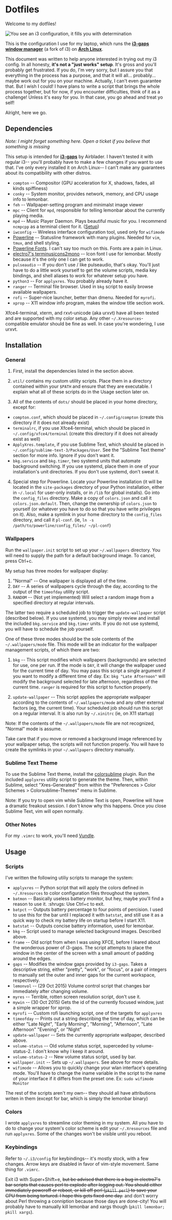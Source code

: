 # Dotfiles

Welcome to my dotfiles!

![You see an i3 configuration, it fills you with determination](http://i.imgur.com/xKbsGjp.png)

This is the configuration I use for my laptop, which runs the
**[i3-gaps window manager](https://github.com/Airblader/i3)** (a fork of i3) on
**[Arch Linux](https://www.archlinux.org/)**.

This document was written to help anyone interested in trying out my i3 config.
In all honesty, **it's not a "just works" setup**. It's gross and you'll probably
get frustrated. If you do, I'm very sorry, but I assure you that everything in
the process has a purpose, and that it will all... probably... maybe work out
for you on your machine. Actually, I can't even guarantee that. But I wish I
could! I have plans to write a script that brings the whole process together,
but for now, if you encounter difficulties, think of it as a challenge! Unless
it's easy for you. In that case, you go ahead and treat yo self!

Alright, here we go.

## Dependencies

*Note: I might forget something here. Open a ticket if you believe that
something is missing*

This setup is intended for **[i3-gaps](https://github.com/Airblader/i3)** by
Airblader. I haven't tested it with regular i3-- you'll probably have to make
a few changes if you want to use that. I've only every installed it on Arch
Linux-- I can't make any guarantees about its compatibility with other distros.

* `compton` -- Compositor (GPU acceleration for X, shadows, fades, all kinds
   spiffiness)
* `conky` -- System monitor, provides network, memory, and CPU usage info to
  lemonbar.
* `feh` -- Wallpaper-setting program and minimalst image viewer
* `mpc` -- Client for `mpd`, responsible for telling lemonbar about the currently
  playing media.
* `mpd` -- Music Player Daemon. Plays beautiful music for you. I recommend
  `ncmpcpp` as a terminal client for it.
  ([Setup](https://wiki.archlinux.org/index.php/Music_Player_Daemon#Setup))
* `iwconfig` -- Wireless interface configuration tool, used only for `wifimode`
* [Powerline](http://powerline.readthedocs.org/en/master/) -- Statusline framework
  with many plugins. Needed for `vim`, `tmux`, and shell styling.
* [Powerline Fonts](https://github.com/powerline/fonts). I can't say too much
  on this. Fonts are a pain in Linux.
* [electro7's terminusicons2mono](https://github.com/electro7/dotfiles/blob/master/.fonts/misc/terminusicons2mono.bdf)
  -- Icon font I use for lemonbar. Mostly because it's the only one I can get
  to work.
* `pulseaudio` -- If you don't use / like pulseaudio, that's okay. You'll just have
  to do a little work yourself to get the volume scripts, media key bindings,
  and shell aliases to work for whatever setup you have.
* `python3` -- For `applyxres`. You probably already have it.
* `ranger` -- Terminal file browser. Used in `bkg` script to easily browse
  available wallpapers.
* `rofi` -- Super-nice launcher, better than dmenu. Needed for `myrofi`.
* `xprop` -- X11 window info program, makes the window title section work.

Xfce4-terminal, xterm, and rxvt-unicode (aka urxvt) have all been tested and
are supported with my color setup. Any other `~/.Xresources`-compatible emulator
should be fine as well. In case you're wondering, I use urxvt.

## Installation

### General

1. First, install the dependencies listed in the section above.

2. `util/` contains my custom utility scripts. Place them in a directory
  contained within your `$PATH` and ensure that they are executable. I explain
  what all of these scripts do in the Usage section later on.

3. All of the contents of `dots/` should be placed in your home directory,
  except for:
  * `compton.conf`, which should be placed in `~/.config/compton` (create this
    directory if it does not already exist)
  * `terminalrc`, if you use Xfce4-terminal, which should be placed in
    `~/.config/xfce4/terminal` (create this directory if it does not already
    exist as well)
  * `ApplyXres.template`, if you use Sublime Text, which should be placed in
    `~/.config/sublime-text-3/Packages/User`. See the "Sublime Text theme"
    section for more info. Ignore if you don't want it.
  * `bkg.service` and `bkg.timer`, two systemd units that automate background
    switching. If you use systemd, place them in one of your installation's
    unit directories. If you don't use systemd, don't sweat it.

4. Special step for Powerline. Locate your Powerline installation (it will be
  located in the `site-packages` directory of your Python installation, either
  in `~/.local` for user-only installs, or in `/lib` for global installs). Go
  into the `config_files` directory. Make a copy of `colors.json` and call it
  `colors.json.default`. Then, change the ownership of `colors.json` to
  yourself (or whatever you have to do so that you have write privileges on it).
  Also, make a symlink in your home directory to the `config_files` directory,
  and call it `pl-conf`. (ie, `ln -s /path/to/powerline/config_files/ ~/pl-conf`)

### Wallpapers

Run the `wallpaper.init` script to set up your `~/.wallpapers` directory. You
will need to supply the path for a default background image. To cancel, press
Ctrl+c.

My setup has three modes for wallpaper display:

1. "Normal" -- One wallpaper is displayed all of the time.
2. `DAY` -- A series of wallpapers cycle through the day, according to the
    output of the `timeofday` utility script.
3. `RANDOM` -- (Not yet implemented) Will select a random image from a specified
    directory at regular intervals.

The latter two require a scheduled job to trigger the `update-wallpaper` script
(described below). If you use systemd, you may simply review and install the
included `bkg.service` and `bkg.timer` units. If you do not use systemd, you
will have to schedule the job yourself.

One of these three modes should be the sole contents of the `~/.wallpapers/mode`
file. This mode will be an indicator for the wallpaper management scripts, of
which there are two:

1. `bkg` -- This script modifies which wallpapers (backgrounds) are selected for
    use, one per run. If the mode is `DAY`, it will change the wallpaper used
    for the current time of day. You may pass this script a single argument if
    you want to modify a different time of day. Ex: `bkg "Late Afternoon"` will
    modify the background selected for late afternoon, regardless of the current
    time. `ranger` is required for this script to function properly.

2. `update-wallpaper` -- This script applies the appropriate wallpaper according
    to the contents of `~/.wallpapers/mode` and any other external factors (eg,
    the current time). Your scheduled job should run this script on a regular
    interval. It is also run by `~/.xinitrc` (ie, on X11 startup)

Note: If the contents of the `~/.wallpapers/mode` file are not recognized, 
"Normal" mode is assume.

Take care that if you move or removed a background image referenced by your
wallpaper setup, the scripts will not function properly. You will have to
create the symlinks in your `~/.wallpapers` directory manually.

### Sublime Text Theme

To use the Sublime Text theme, install the
[colorsublime](http://colorsublime.com/) plugin. Run the included `applyxres`
utility script to generate the theme. Then, within Sublime, select
"Xres-Generated" from within the "Preferences > Color Schemes > Colorsublime-Themes"
menu in Sublime.

Note: If you try to open vim while Sublime Text is open, Powerline will have a
dramatic freakout session. I don't know why this happens. Once you close Sublime
Text, vim will open normally.

### Other Notes

For my `.vimrc` to work, you'll need [Vundle](https://github.com/VundleVim/Vundle.vim).

## Usage

### Scripts

I've written the following utiliy scripts to manage the system:

* `applyxres` -- Python script that will apply the colors defined in
  `~/.Xresources` to color configuration files throughout the system.
* `batmon` -- Basically useless battery monitor, but hey, maybe you'll find a
  reason to use it. :shrugs: Use Ctrl+c to exit.
* `batpct` -- Outputs battery percentage to four points of percision. I used to
  use this for the bar until I replaced it with `batstat`, and still use it as
  a quick way to check my battery life on startup before I start X11.
* `batstat` -- Outputs concise battery information, used for lemonbar.
* `bkg` -- Script used to manage selected background images. Described above.
* `frame` -- Old script from when I was using XFCE, before I leared about the
  wonderous power of i3-gaps. The script attempts to place the window in the
  center of the screen with a small amount of padding around the edges.
* `gaps` -- Modifies the window gaps provided by `i3-gaps`. Takes a descriptive
  string, either "pretty", "work", or "focus", or a pair of integers to manually
  set the outer and inner gaps for the current workspace, respectively.
* `lemonvol` -- (29 Oct 2015) Volume control script that changes bar immediately
  after changing volume.
* `myres` -- Terrible, rotten screen resolution script, don't use it.
* `mywin` -- (30 Oct 2015) Gets the id of the currently focused window, just a
  simple wrapper for xprop.
* `myrofi` -- Custom rofi launching script, one of the targets for `applyxres`
* `timeofday` -- Prints out a string describing the time of day, which can be
  either "Late Night", "Early Morning", "Morning", "Afternoon", "Late Afternoon"
  "Evening", or "Night"
* `update-wallpaper` -- Sets the currently appropriate wallpaper, described above.
* `volume-status` -- Old volume status script, superceded by volume-status-2. I
  don't know why I keep it around.
* `volume-status-2` -- New volume status script, used by bar.
* `wallpaper.init` -- Sets up `~/.wallpapers`. See above for more details.
* `wifimode` -- Allows you to quickly change your wlan interface's operating
  mode. You'll have to change the iname variable in the script to the name of
  your interface if it differs from the preset one. Ex: `sudo wifimode Monitor`

The rest of the scripts aren't my own-- they should all have attributions writen
in them (except for bar, which is simply the lemonbar binary)

### Colors

I wrote `applyxres` to streamline color theming in my system. All you have to do
to change your system's color scheme is edit your `~/.Xresources` file and run
`applyxres`. Some of the changes won't be visible until you reboot.

### Keybindings

Refer to `~/.i3/config` for keybindings-- it's mostly stock, with a few changes.
Arrow keys are disabled in favor of vim-style movement. Same thing for `.vimrc`.

Exit i3 with Super+Shift+e, ~~but be advised that there is a bug in electro7's
bar scripts that causes perl to explode after logging out. You should either
immediately poweroff or reboot, or kill off perl (`pkill perl`) to save your CPU
from being tortured. I hope this gets fixed one day.~~ and don't worry about
Perl throwing a conniption because those days are done-city! You will probably
have to manually kill lemonbar and xargs though (`pkill lemonbar; pkill xargs`).
